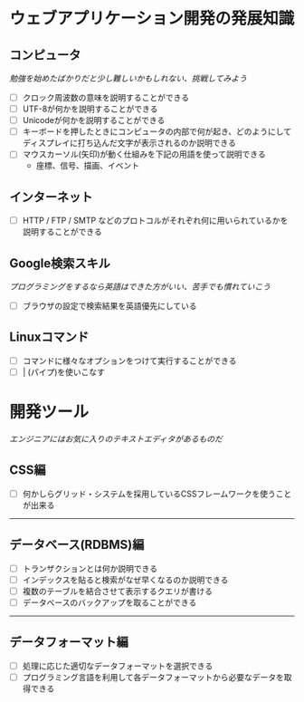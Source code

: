 # ウェブアプリケーション開発の発展知識

## コンピュータ

*勉強を始めたばかりだと少し難しいかもしれない、挑戦してみよう*

- [ ] クロック周波数の意味を説明することができる
- [ ] UTF-8が何かを説明することができる
- [ ] Unicodeが何かを説明することができる
- [ ] キーボードを押したときにコンピュータの内部で何が起き、どのようにしてディスプレイに打ち込んだ文字が表示されるのか説明できる
- [ ] マウスカーソル(矢印)が動く仕組みを下記の用語を使って説明できる
  - 座標、信号、描画、イベント

## インターネット

- [ ] HTTP / FTP / SMTP などのプロトコルがそれぞれ何に用いられているかを説明することができる

## Google検索スキル

*プログラミングをするなら英語はできた方がいい、苦手でも慣れていこう*

- [ ] ブラウザの設定で検索結果を英語優先にしている

## Linuxコマンド

- [ ] コマンドに様々なオプションをつけて実行することができる
- [ ] | (パイプ)を使いこなす

# 開発ツール

*エンジニアにはお気に入りのテキストエディタがあるものだ*

## CSS編

- [ ] 何かしらグリッド・システムを採用しているCSSフレームワークを使うことが出来る

---

## データベース(RDBMS)編

- [ ] トランザクションとは何か説明できる
- [ ] インデックスを貼ると検索がなぜ早くなるのか説明できる
- [ ] 複数のテーブルを結合させて表示するクエリが書ける
- [ ] データベースのバックアップを取ることができる

---

## データフォーマット編

- [ ] 処理に応じた適切なデータフォーマットを選択できる
- [ ] プログラミング言語を利用して各データフォーマットから必要なデータを取得できる
